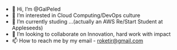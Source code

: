 - 👋 Hi, I’m @GalPeled
- 👀 I’m interested in Cloud Computing/DevOps culture
- 🌱 I’m currently studing ...(actually an AWS Re/Start Student at Appleseeds)
- 💞️ I’m looking to collaborate on Innovation, hard work with impact
- 📫 How to reach me by my email - roketir@gmail.com

<!---
roketir/roketir is a ✨ special ✨ repository because its `README.md` (this file) appears on your GitHub profile.
You can click the Preview link to take a look at your changes.
--->
